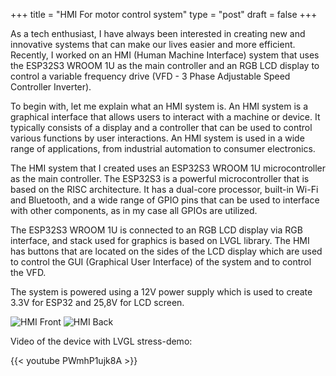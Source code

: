 +++
title = "HMI For motor control system"
type = "post"
draft = false
+++

As a tech enthusiast, I have always been interested in creating new and innovative systems that can make our lives easier and more efficient. Recently, I worked on an HMI (Human Machine Interface) system that uses the ESP32S3 WROOM 1U as the main controller and an RGB LCD display to control a variable frequency drive (VFD - 3 Phase Adjustable Speed Controller Inverter). 

To begin with, let me explain what an HMI system is. An HMI system is a graphical interface that allows users to interact with a machine or device. It typically consists of a display and a controller that can be used to control various functions by user interactions. An HMI system is used in a wide range of applications, from industrial automation to consumer electronics.

The HMI system that I created uses an ESP32S3 WROOM 1U microcontroller as the main controller. The ESP32S3 is a powerful microcontroller that is based on the RISC architecture. It has a dual-core processor, built-in Wi-Fi and Bluetooth, and a wide range of GPIO pins that can be used to interface with other components, as in my case all GPIOs are utilized.

The ESP32S3 WROOM 1U is connected to an RGB LCD display via RGB interface, and stack used for graphics is based on LVGL library. The HMI has buttons that are located on the sides of the LCD display which are used to control the GUI (Graphical User Interface) of the system and to control the VFD.

The system is powered using a 12V power supply which is used to create 3.3V for ESP32 and 25,8V for LCD screen.


![HMI Front](/post/images/frontHMI.jpg)
![HMI Back](/post/images/backHMI.jpg)

Video of the device with LVGL stress-demo:

{{< youtube PWmhP1ujk8A >}}
